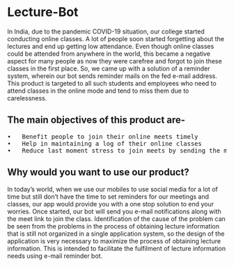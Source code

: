 # Lecture-Bot
In India, due to the pandemic COVID-19 situation, our college started conducting online classes. A lot of people soon started forgetting about the lectures and end up getting low attendance. Even though online classes could be attended from anywhere in the world, this became a negative aspect for many people as now they were carefree and forgot to join these classes in the first place.
So, we came up with a solution of a reminder system, wherein our bot sends reminder mails on the fed e-mail address. This product is targeted to all such students and employees who need to attend classes in the online mode and tend to miss them due to carelessness.
## The main objectives of this product are-
<pre>
•	Benefit people to join their online meets timely
•	Help in maintaining a log of their online classes
•	Reduce last moment stress to join meets by sending the meet link along with the reminder 10 minutes prior to the class
</pre>
## Why would you want to use our product?
In today’s world, when we use our mobiles to use social media for a lot of time but still don’t have the time to set reminders for our meetings and classes, our app would provide you with a one stop solution to end your worries.
Once started, our bot will send you e-mail notifications along with the meet link to join the class. Identification of the  cause of the problem can  be seen  from the  problems  in the  process  of  obtaining lecture information that is still not organized in a single application system, so the design of the application is very necessary to  maximize the process of obtaining lecture information.  This is intended  to facilitate the fulfilment of lecture information needs using e-mail reminder bot.

